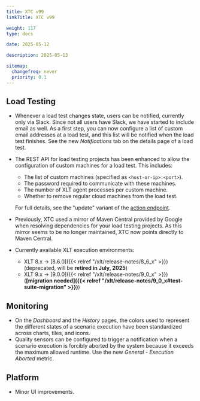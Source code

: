 ```yaml
---
title: XTC v99
linkTitle: XTC v99

weight: 117
type: docs

date: 2025-05-12

description: 2025-05-13

sitemap:
  changefreq: never
  priority: 0.1
---
```


## Load Testing

* Whenever a load test changes state, users can be notified, currently only via Slack. Since not all users have Slack, we have started to include email as well. As a first step, you can now configure a list of custom email addresses at a load test, and this list will be notified when the load test finishes. See the new *Notifications* tab on the details page of a load test.
* The REST API for load testing projects has been enhanced to allow the configuration of custom machines for a load test. This includes:
    * The list of custom machines (specified as `<host-or-ip>:<port>`).
    * The password required to communicate with these machines.
    * The number of XLT agent processes per custom machine.
    * Whether to remove regular cloud machines from the load test.

  For full details, see the "update" variant of the [action endpoint](https://xtc.xceptance.com/exploreApi#post-/public/api/v2/orgs/-org-/projects/-project-/load-tests/-id-).  
* Previously, XTC used a mirror of Maven Central provided by Google when resolving dependencies for your load testing projects. As this mirror seems to be no longer maintained, XTC now points directly to Maven Central.
* Currently available XLT execution environments:
    * XLT 8.x → [8.6.0]({{< relref "/xlt/release-notes/8_6_x" >}}) (deprecated, will be **retired in July, 2025**)
    * XLT 9.x → [9.0.0]({{< relref "/xlt/release-notes/9_0_x" >}}) (**[migration needed]({{< relref "/xlt/release-notes/9_0_x#test-suite-migration" >}})**)


## Monitoring

* On the *Dashboard* and the *History* pages, the colors used to represent the different states of a scenario execution have been standardized across charts, tiles, and icons.
* Quality sensors can be configured to trigger a notification when a scenario execution is forcibly aborted by the system because it exceeds the maximum allowed runtime. Use the new *General - Execution Aborted* metric.


## Platform

* Minor UI improvements.
